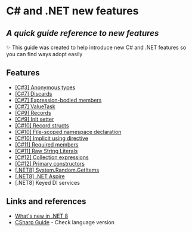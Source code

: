 # C# and .NET new features
## _A quick guide reference to new features_

✨ This guide was created to help introduce new C# and .NET features so you can find ways adopt easily 

## Features

- [[C#3] Anonymous types](CSharpNewFeatures/Docs/CSharp3/AnonymousTypes.md)
- [[C#7] Discards](CSharpNewFeatures/Docs/CSharp7/Discards.md)
- [[C#7] Expression-bodied members](CSharpNewFeatures/Docs/CSharp7/ExpressionBodiedMembers.md)
- [[C#7] ValueTask](CSharpNewFeatures/Docs/CSharp7/ValueTask.md)
- [[C#9] Records](CSharpNewFeatures/Docs/CSharp9/Records.md)
- [[C#9] Init setter](CSharpNewFeatures/Docs/CSharp9/InitSetter.md)
- [[C#10] Record structs](CSharpNewFeatures/Docs/CSharp10/RecordStructs.md)
- [[C#10] File-scoped namespace declaration](CSharpNewFeatures/Docs/CSharp10/FileScopedNamespace.md)
- [[C#10] Implicit using directive](CSharpNewFeatures/Docs/CSharp10/ImplicitUsingDirective.md)
- [[C#11] Required members](CSharpNewFeatures/Docs/CSharp11/Required.md)
- [[C#11] Raw String Literals](CSharpNewFeatures/Docs/CSharp11/RawStringLiterals.md)
- [[C#12] Collection expressions](CSharpNewFeatures/Docs/CSharp12/CollectionExpressions.md)
- [[C#12] Primary constructors](CSharpNewFeatures/Docs/CSharp12/PrimaryConstructors.md)
- [[.NET8] System.Random.GetItems](CSharpNewFeatures/Docs/DotNet8/SystemRandom.md)
- [[.NET8] .NET Aspire](CSharpNewFeatures/Docs/DotNet8/Aspire.md)
- [.NET8] Keyed DI services

## Links and references

- [What's new in .NET 8](https://learn.microsoft.com/en-us/dotnet/core/whats-new/dotnet-8)
- [CSharp Guide](https://learn.microsoft.com/en-us/dotnet/csharp/language-reference/configure-language-version) - Check language version


